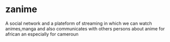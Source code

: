# zanime
A social network and a plateform of streaming in which we can watch animes,manga and also communicates with others persons about anime for african an especially for cameroun
